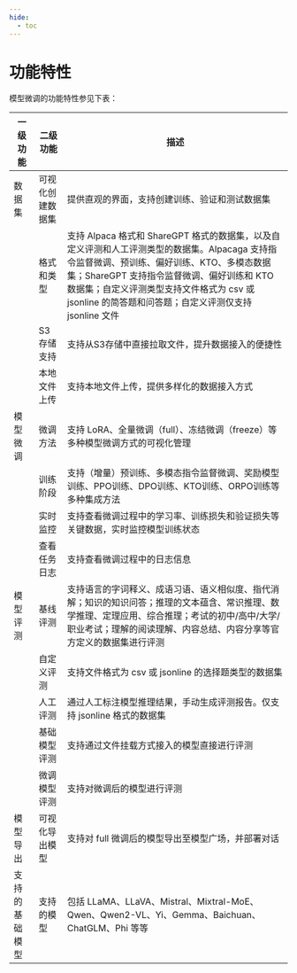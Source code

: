 ```yaml
---
hide:
  - toc
---
```


# 功能特性

模型微调的功能特性参见下表：

| 一级功能 | 二级功能 | 描述 |
| ------- | ------ | ---- |
| 数据集 | 可视化创建数据集 | 提供直观的界面，支持创建训练、验证和测试数据集 |
| | 格式和类型 | 支持 Alpaca 格式和 ShareGPT 格式的数据集，以及自定义评测和人工评测类型的数据集。Alpacaga 支持指令监督微调、预训练、偏好训练、KTO、多模态数据集；ShareGPT 支持指令监督微调、偏好训练和 KTO 数据集；自定义评测类型支持文件格式为 csv 或 jsonline 的简答题和问答题；自定义评测仅支持 jsonline 文件 |
| | S3存储支持 | 支持从S3存储中直接拉取文件，提升数据接入的便捷性 |
| | 本地文件上传 | 支持本地文件上传，提供多样化的数据接入方式 |
| 模型微调 | 微调方法 | 支持 LoRA、全量微调（full）、冻结微调（freeze）等多种模型微调方式的可视化管理 |
| | 训练阶段 | 支持（增量）预训练、多模态指令监督微调、奖励模型训练、PPO训练、DPO训练、KTO训练、ORPO训练等多种集成方法  |
| | 实时监控 | 支持查看微调过程中的学习率、训练损失和验证损失等关键数据，实时监控模型训练状态 |
| | 查看任务日志 | 支持查看微调过程中的日志信息 |
| 模型评测 | 基线评测 | 支持语言的字词释义、成语习语、语义相似度、指代消解；知识的知识问答；推理的文本蕴含、常识推理、数学推理、定理应用、综合推理；考试的初中/高中/大学/职业考试；理解的阅读理解、内容总结、内容分享等官方定义的数据集进行评测
|| 自定义评测 | 支持文件格式为 csv 或 jsonline 的选择题类型的数据集
|| 人工评测 | 通过人工标注模型推理结果，手动生成评测报告。仅支持 jsonline 格式的数据集
|| 基础模型评测 | 支持通过文件挂载方式接入的模型直接进行评测
|| 微调模型评测 | 支持对微调后的模型进行评测
| 模型导出 | 可视化导出模型 | 支持对 full 微调后的模型导出至模型广场，并部署对话
| 支持的基础模型 | 支持的模型 | 包括 LLaMA、LLaVA、Mistral、Mixtral-MoE、Qwen、Qwen2-VL、Yi、Gemma、Baichuan、ChatGLM、Phi 等等 |
